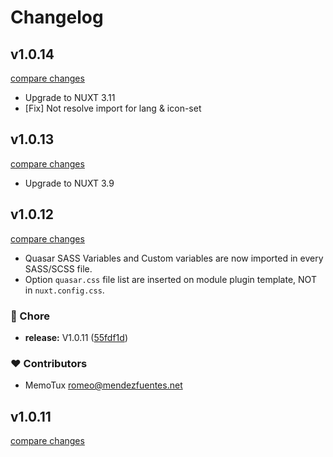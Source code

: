 # Changelog

## v1.0.14

[compare changes](https://github.com/memotux/nuxt-quasar/compare/v1.0.13...v1.0.14)

- Upgrade to NUXT 3.11
- [Fix] Not resolve import for lang & icon-set

## v1.0.13

[compare changes](https://github.com/memotux/nuxt-quasar/compare/v1.0.12...v1.0.13)

- Upgrade to NUXT 3.9

## v1.0.12

[compare changes](https://github.com/memotux/nuxt-quasar/compare/v1.0.10...v1.0.12)

- Quasar SASS Variables and Custom variables are now imported in every SASS/SCSS file.
- Option `quasar.css` file list are inserted on module plugin template, NOT in `nuxt.config.css`.

### 🏡 Chore

- **release:** V1.0.11 ([55fdf1d](https://github.com/memotux/nuxt-quasar/commit/55fdf1d))

### ❤️ Contributors

- MemoTux <romeo@mendezfuentes.net>

## v1.0.11

[compare changes](https://github.com/memotux/nuxt-quasar/compare/v1.0.10...v1.0.11)
